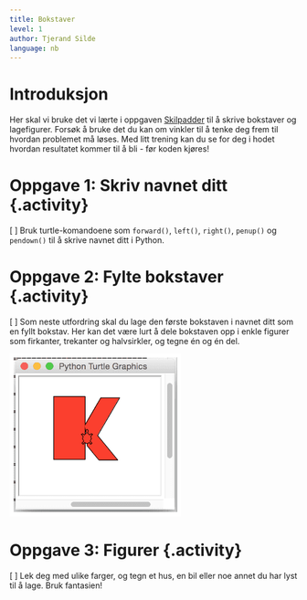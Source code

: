 ```yaml
---
title: Bokstaver
level: 1
author: Tjerand Silde
language: nb
---
```


# Introduksjon
Her skal vi bruke det vi lærte i oppgaven [Skilpadder](../skilpadder/skilpadder.html)
til å skrive bokstaver og lagefigurer. Forsøk å bruke det du kan om vinkler til
å tenke deg frem til hvordan problemet må løses. Med litt trening kan du se for
deg i hodet hvordan resultatet kommer til å bli - før koden kjøres!


# Oppgave 1: Skriv navnet ditt {.activity}
[ ] Bruk turtle-komandoene som `forward()`, `left()`, `right()`, `penup()` og
`pendown()` til å skrive navnet ditt i Python.


# Oppgave 2: Fylte bokstaver {.activity}
[ ] Som neste utfordring skal du lage den første bokstaven i navnet ditt som en
fyllt bokstav. Her kan det være lurt å dele bokstaven opp i enkle figurer som
firkanter, trekanter og halvsirkler, og tegne én og én del.

![](stor_k.png "en stor rød K tegnet med skilpadde")

# Oppgave 3: Figurer {.activity}
[ ] Lek deg med ulike farger, og tegn et hus, en bil eller noe annet du har lyst
til å lage. Bruk fantasien!
